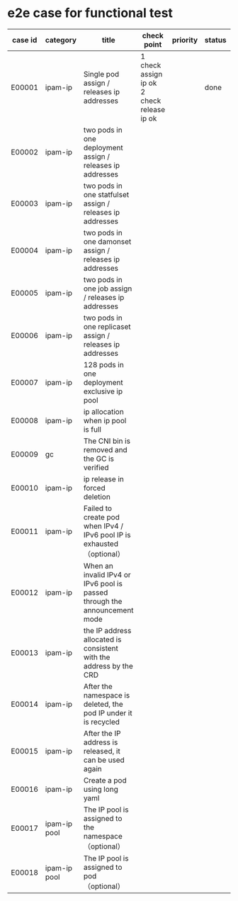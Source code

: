 # e2e case for functional test

| case id | category  | title | check point            | priority | status | other |
|---------|-----------|-------|------------------------|----------|--------|-------|
| E00001  | ipam-ip   | Single pod assign / releases ip addresses |1 check assign ip ok <br> 2 check release ip ok|        | done   |       |
| E00002  | ipam-ip |  two pods in one deployment  assign / releases ip addresses | | | | |
| E00003  | ipam-ip |  two pods in one statfulset  assign / releases ip addresses | | | | |
| E00004  | ipam-ip |  two pods in one damonset  assign / releases ip addresses   | | | | |
| E00005  | ipam-ip |  two pods in one job  assign / releases ip addresses | | | | |
| E00006  | ipam-ip |  two pods in one replicaset  assign / releases ip addresses | | | | |
| E00007  | ipam-ip | 128 pods in one deployment exclusive ip pool | | | | |
| E00008  | ipam-ip | ip allocation when ip pool is full | | | | |
| E00009  | gc | The CNI bin is removed and the GC is verified | | | | |
| E00010  | ipam-ip | ip release in forced deletion | | | | |
| E00011  | ipam-ip | Failed to create pod when IPv4 / IPv6 pool IP is exhausted <br>（optional） | | | | |
| E00012  | ipam-ip | When an invalid IPv4 or IPv6 pool is passed through the announcement mode | | | | |
| E00013  | ipam-ip | the IP address allocated is consistent with the address  by the CRD | | | | |
| E00014  | ipam-ip | After the namespace is deleted, the pod IP under it is recycled | | | | |
| E00015  | ipam-ip | After the IP address is released, it can be used again | | | | |
| E00016  | ipam-ip | Create a pod using long yaml | | | | |
| E00017  | ipam-ip pool | The IP pool is assigned to the namespace <br>（optional） | | | | |
| E00018  | ipam-ip pool |  The IP pool is assigned to pod <br>（optional） | | | | |
